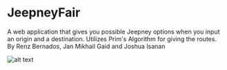 # JeepneyFair
A web application that gives you possible Jeepney options when you input an origin and a destination. Utilizes Prim's Algorithm for giving the routes. By Renz Bernados, Jan Mikhail Gaid and Joshua Isanan 

![alt text](https://i.imgur.com/bVQvMly.jpg)
